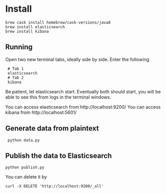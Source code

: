 # Install

	brew cask install homebrew/cask-versions/java8
	brew install elasticsearch
	brew install kibana


## Running

Open two new terminal tabs, ideally side by side.
Enter the following

     # Tab 1
     elasticsearch
     # Tab 2
     kibana

Be patient, let elasticsearch start. Eventually both should start, you will be able to see this from
logs in the terminal windows.

You can access elasticsearch from http://localhost:9200/
You can access kibana from http://localhost:5601/

## Generate data from plaintext

	 python data.py


## Publish the data to Elasticsearch

	python publish.py


You can delete it by

    curl -X DELETE 'http://localhost:9200/_all'